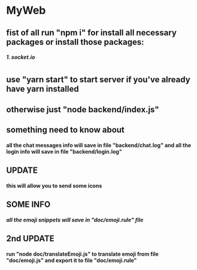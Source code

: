 # MyWeb

## fist of all run "npm i" for install all necessary packages or install those packages:
#####  1. socket.io

#

## use "yarn start" to start server if you've already have yarn installed

## otherwise just "node backend/index.js"

## something need to know about

#### all the chat messages info will save in file "backend/chat.log" and all the login info will save in file "backend/login.log"

## UPDATE

#### this will allow you to send some icons

## SOME INFO

##### all the emoji snippets will save in "doc/emoji.rule" file

## 2nd UPDATE

#### run "node doc/translateEmoji.js" to translate emoji from file "doc/emoji.js" and export it to file "doc/emoji.rule"